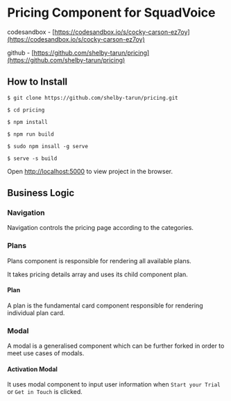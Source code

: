# Pricing Component for SquadVoice

codesandbox - [https://codesandbox.io/s/cocky-carson-ez7oy](https://codesandbox.io/s/cocky-carson-ez7oy)

github - [https://github.com/shelby-tarun/pricing](https://github.com/shelby-tarun/pricing)

## How to Install

```
$ git clone https://github.com/shelby-tarun/pricing.git

$ cd pricing

$ npm install

$ npm run build

$ sudo npm insall -g serve

$ serve -s build
```

Open [http://localhost:5000](http://localhost:5000) to view project in the browser.

## Business Logic

### Navigation

Navigation controls the pricing page according to the categories.

### Plans

Plans component is responsible for rendering all available plans.

It takes pricing details array and uses its child component plan.

#### Plan

A plan is the fundamental card component responsible for rendering individual plan card.

### Modal

A modal is a generalised component which can be further forked in order to meet use cases of modals.

#### Activation Modal

It uses modal component to input user information when `Start your Trial` or `Get in Touch` is clicked.
